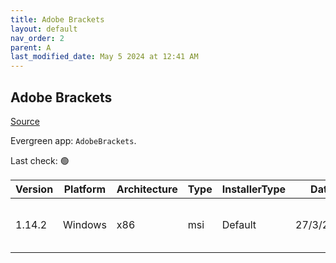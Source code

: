 ```yaml
---
title: Adobe Brackets
layout: default
nav_order: 2
parent: A
last_modified_date: May 5 2024 at 12:41 AM
---
```


## Adobe Brackets

[Source](http://brackets.io/)

Evergreen app: `AdobeBrackets`. 

Last check: 🟢

| Version | Platform | Architecture | Type | InstallerType | Date      | Size     | URI                                                                                                                                                                                              |
| ------- | -------- | ------------ | ---- | ------------- | --------- | -------- | ------------------------------------------------------------------------------------------------------------------------------------------------------------------------------------------------ |
| 1.14.2  | Windows  | x86          | msi  | Default       | 27/3/2020 | 80896000 | [https://github.com/adobe/brackets/releases/download/release-1.14.2/Brackets.Release.1.14.2.msi](https://github.com/adobe/brackets/releases/download/release-1.14.2/Brackets.Release.1.14.2.msi) |
